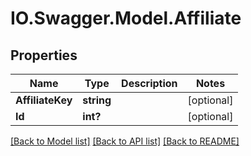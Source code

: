 # IO.Swagger.Model.Affiliate
## Properties

Name | Type | Description | Notes
------------ | ------------- | ------------- | -------------
**AffiliateKey** | **string** |  | [optional] 
**Id** | **int?** |  | [optional] 

[[Back to Model list]](../README.md#documentation-for-models) [[Back to API list]](../README.md#documentation-for-api-endpoints) [[Back to README]](../README.md)

